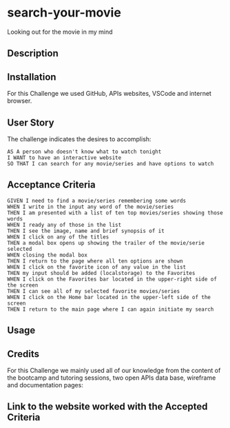 # search-your-movie
Looking out for the movie in my mind

## Description


## Installation

For this Challenge we used GitHub, APIs websites, VSCode and internet browser. 

## User Story

The challenge indicates the desires to accomplish:
```
AS A person who doesn't know what to watch tonight
I WANT to have an interactive website
SO THAT I can search for any movie/series and have options to watch
```

## Acceptance Criteria

```
GIVEN I need to find a movie/series remembering some words
WHEN I write in the input any word of the movie/series
THEN I am presented with a list of ten top movies/series showing those words
WHEN I ready any of those in the list
THEN I see the image, name and brief synopsis of it
WHEN I click on any of the titles 
THEN a modal box opens up showing the trailer of the movie/serie selected
WHEN closing the modal box
THEN I return to the page where all ten options are shown
WHEN I click on the favorite icon of any value in the list
THEN my input should be added (localstorage) to the Favorites
WHEN I click on the Favorites bar located in the upper-right side of the screen
THEN I can see all of my selected favorite movies/series
WHEN I click on the Home bar located in the upper-left side of the screen
THEN I return to the main page where I can again initiate my search
```

## Usage


## Credits

For this Challenge we mainly used  all of our knowledge from the content of the bootcamp and tutoring sessions, two open APIs data base, wireframe and documentation pages:




## Link to the website worked with the Accepted Criteria
